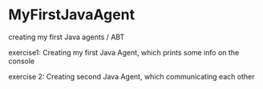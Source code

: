 # MyFirstJavaAgent
creating my first Java agents / ABT

exercise1: Creating my first Java Agent, which prints some info on the console

exercise 2: Creating second Java Agent, which communicating each other
